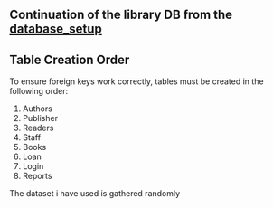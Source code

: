 ## Continuation of the library DB from the [database_setup](https://github.com/ansooman21/database_setup)

##  Table Creation Order

To ensure foreign keys work correctly, tables must be created in the following order:

1. Authors  
2. Publisher  
3. Readers  
4. Staff  
5. Books  
6. Loan  
7. Login  
8. Reports 

The dataset i have used is gathered randomly